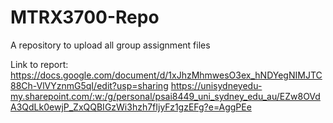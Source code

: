 # MTRX3700-Repo
A repository to upload all group assignment files

Link to report: https://docs.google.com/document/d/1xJhzMhmwesO3ex_hNDYegNIMJTC88Ch-VlVYznmG5qI/edit?usp=sharing
https://unisydneyedu-my.sharepoint.com/:w:/g/personal/psai8449_uni_sydney_edu_au/EZw8OVdA3QdLk0ewjP_ZxQQBIGzWi3hzh7fIjyFz1gzEFg?e=AggPEe
